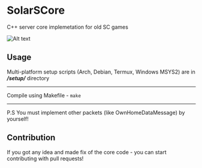# SolarSCore
C++ server core implemetation for old SC games

![Alt text](https://raw.githubusercontent.com/Solaree/SolarSCore/master/pics/img.png)

## Usage

Multi-platform setup scripts (Arch, Debian, Termux, Windows MSYS2) are in ***/setup/*** directory

------

Compile using Makefile -  ```make```

------

P.S You must implement other packets (like OwnHomeDataMessage) by yourself!

## Contribution

If you got any idea and made fix of the core code - you can start contributing with pull requests!

